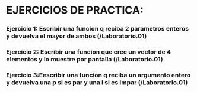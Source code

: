 # EJERCICIOS DE PRACTICA: 
### Ejercicio 1: Escribir una funcion q reciba 2 parametros enteros y devuelva el mayor de ambos (/Laboratorio.01)
### Ejercicio 2: Escribir una funcion que cree un vector de 4 elementos y lo muestre por pantalla (/Laboratorio.01)
### Ejercicio 3:Eescribir una funcion q reciba un argumento entero y devuelva una p si es par y una i si es impar (/Laboratorio.01)

